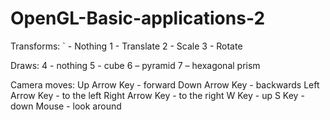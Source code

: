 # OpenGL-Basic-applications-2

Transforms:
` - Nothing
1 - Translate
2 - Scale
3 - Rotate 

Draws:
4 - nothing
5 - cube
6 – pyramid
7 – hexagonal prism

Camera moves:
Up Arrow Key    - forward
Down Arrow Key  - backwards
Left Arrow Key  - to the left
Right Arrow Key - to the right
W Key           - up
S Key           - down
Mouse           - look around
